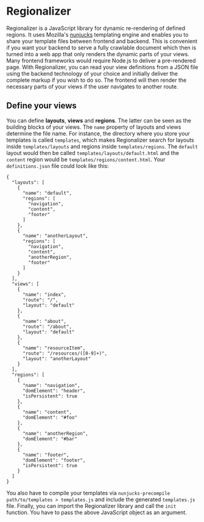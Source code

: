 # Regionalizer

Regionalizer is a JavaScript library for dynamic re-rendering of defined regions. It uses Mozilla's [nunjucks](https://mozilla.github.io/nunjucks/) templating engine and enables you to share your template files between frontend and backend. This is convenient if you want your backend to serve a fully crawlable document which then is turned into a web app that only renders the dynamic parts of your views. Many frontend frameworks would require Node.js to deliver a pre-rendered page. With Regionalizer, you can read your view definitions from a JSON file using the backend technology of your choice and initially deliver the complete markup if you wish to do so. The frontend will then render the necessary parts of your views if the user navigates to another route.

## Define your views

You can define **layouts**, **views** and **regions**. The latter can be seen as the building blocks of your views. The `name` property of layouts and views determine the file name. For instance, the directory where you store your templates is called `templates`, which makes Regionalizer search for layouts inside `templates/layouts` and regions inside `templates/regions`. The `default` layout would then be called `templates/layouts/default.html` and the `content` region would be `templates/regions/content.html`. Your `definitions.json` file could look like this:

```
{
  "layouts": [
    {
      "name": "default",
      "regions": [
        "navigation",
        "content",
        "footer"
      ]
    },
    {
      "name": "anotherLayout",
      "regions": [
        "navigation",
        "content",
        "anotherRegion",
        "footer"
      ]
    }
  ],
  "views": [
    {
      "name": "index",
      "route": "/",
      "layout": "default"
    },
    {
      "name": "about",
      "route": "/about",
      "layout": "default"
    },
    {
      "name": "resourceItem",
      "route": "/resources/([0-9]+)",
      "layout": "anotherLayout"
    }
  ],
  "regions": [
    {
      "name": "navigation",
      "domElement": "header",
      "isPersistent": true
    },
    {
      "name": "content",
      "domElement": "#foo"
    },
    {
      "name": "anotherRegion",
      "domElement": "#bar"
    },
    {
      "name": "footer",
      "domElement": "footer",
      "isPersistent": true
    }
  ]
}
```
You also have to compile your templates via `nunjucks-precompile path/to/templates > templates.js` and include the generated `templates.js` file. Finally, you can import the Regionalizer library and call the `init` function. You have to pass the above JavaScript object as an argument.
